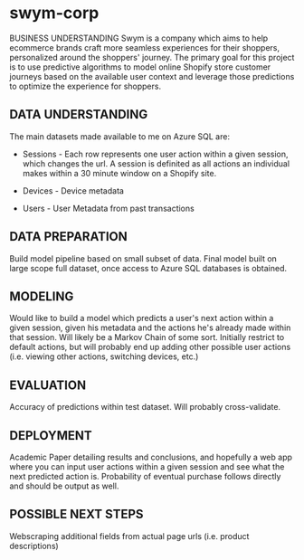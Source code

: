 # swym-corp

BUSINESS UNDERSTANDING
Swym is a company which aims to help ecommerce brands craft more seamless experiences for their shoppers, personalized around the shoppers' journey. The primary goal for this project is to use predictive algorithms to model online Shopify store customer journeys based on the available user context and leverage those predictions to optimize the experience for shoppers.

## DATA UNDERSTANDING
The main datasets made available to me on Azure SQL are:

* Sessions - Each row represents one user action within a given session, which changes the url. A session is definited as all actions an individual makes within a 30 minute window on a Shopify site.

* Devices - Device metadata

* Users - User Metadata from past transactions

## DATA PREPARATION
Build model pipeline based on small subset of data. Final model built on large scope full dataset, once access to Azure SQL databases is obtained.

## MODELING
Would like to build a model which predicts a user's next action within a given session, given his metadata and the actions he's already made within that session. Will likely be a Markov Chain of some sort. Initially restrict to default actions, but will probably end up adding other possible user actions (i.e. viewing other actions, switching devices, etc.)

## EVALUATION
Accuracy of predictions within test dataset. Will probably cross-validate.

## DEPLOYMENT
Academic Paper detailing results and conclusions, and hopefully a web app where you can input user actions within a given session and see what the next predicted action is. Probability of eventual purchase follows directly and should be output as well.

## POSSIBLE NEXT STEPS
Webscraping additional fields from actual page urls (i.e. product descriptions)
